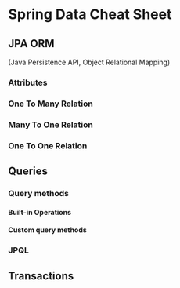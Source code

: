 # Spring Data Cheat Sheet

## JPA ORM
(Java Persistence API, Object Relational Mapping)

### Attributes

### One To Many Relation

### Many To One Relation

### One To One Relation

## Queries

### Query methods

#### Built-in Operations

#### Custom query methods

### JPQL

## Transactions